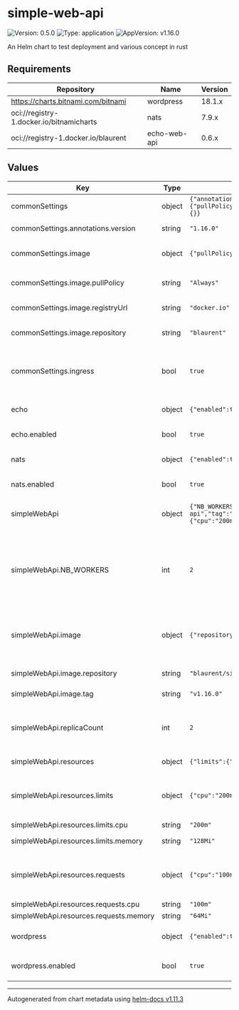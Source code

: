 # simple-web-api

![Version: 0.5.0](https://img.shields.io/badge/Version-0.5.0-informational?style=flat-square) ![Type: application](https://img.shields.io/badge/Type-application-informational?style=flat-square) ![AppVersion: v1.16.0](https://img.shields.io/badge/AppVersion-v1.16.0-informational?style=flat-square)

An Helm chart to test deployment and various concept in rust

## Requirements

| Repository | Name | Version |
|------------|------|---------|
| https://charts.bitnami.com/bitnami | wordpress | 18.1.x |
| oci://registry-1.docker.io/bitnamicharts | nats | 7.9.x |
| oci://registry-1.docker.io/blaurent | echo-web-api | 0.6.x |

## Values

| Key | Type | Default | Description |
|-----|------|---------|-------------|
| commonSettings | object | `{"annotations":{"version":"1.16.0"},"image":{"pullPolicy":"Always","registryUrl":"docker.io","repository":"blaurent"},"ingress":true,"podLabels":{}}` | common parameters  |
| commonSettings.annotations.version | string | `"1.16.0"` | add version as annotation |
| commonSettings.image | object | `{"pullPolicy":"Always","registryUrl":"docker.io","repository":"blaurent"}` | configure image related parameters |
| commonSettings.image.pullPolicy | string | `"Always"` | default container pull policy |
| commonSettings.image.registryUrl | string | `"docker.io"` | default registry to use |
| commonSettings.image.repository | string | `"blaurent"` | name of the repository to use |
| commonSettings.ingress | bool | `true` | control whether we want an ingress to be created |
| echo | object | `{"enabled":true}` | configure sub-chart for echo |
| echo.enabled | bool | `true` | disable echo installation |
| nats | object | `{"enabled":true}` | configure sub-chart for nats |
| nats.enabled | bool | `true` | disable nats installation |
| simpleWebApi | object | `{"NB_WORKERS":2,"image":{"repository":"blaurent/simple-web-api","tag":"v1.16.0"},"replicaCount":2,"resources":{"limits":{"cpu":"200m","memory":"128Mi"},"requests":{"cpu":"100m","memory":"64Mi"}}}` | Configuration of the simple-web-api service  |
| simpleWebApi.NB_WORKERS | int | `2` | set the env variable NB_WORKERS to 2, this limit the number of logical cpus used by the service |
| simpleWebApi.image | object | `{"repository":"blaurent/simple-web-api","tag":"v1.16.0"}` | configure image parameters for simpleWebApi service |
| simpleWebApi.image.repository | string | `"blaurent/simple-web-api"` | default repository |
| simpleWebApi.image.tag | string | `"v1.16.0"` | tag of the container |
| simpleWebApi.replicaCount | int | `2` | number of replicas we want between (1-10) are valid values |
| simpleWebApi.resources | object | `{"limits":{"cpu":"200m","memory":"128Mi"},"requests":{"cpu":"100m","memory":"64Mi"}}` | Configuration of ressources |
| simpleWebApi.resources.limits | object | `{"cpu":"200m","memory":"128Mi"}` | define hardceiling on how ressources we can use  |
| simpleWebApi.resources.limits.cpu | string | `"200m"` | 20% of 1 cpu |
| simpleWebApi.resources.limits.memory | string | `"128Mi"` | 128 mebibytes |
| simpleWebApi.resources.requests | object | `{"cpu":"100m","memory":"64Mi"}` | define weighting on how ressources we can use  |
| simpleWebApi.resources.requests.cpu | string | `"100m"` | 10% of 1 cpu |
| simpleWebApi.resources.requests.memory | string | `"64Mi"` | 64 mebibytes |
| wordpress | object | `{"enabled":true}` | configure sub-chart for wordpress |
| wordpress.enabled | bool | `true` | disable wordpress installation |

----------------------------------------------
Autogenerated from chart metadata using [helm-docs v1.11.3](https://github.com/norwoodj/helm-docs/releases/v1.11.3)
